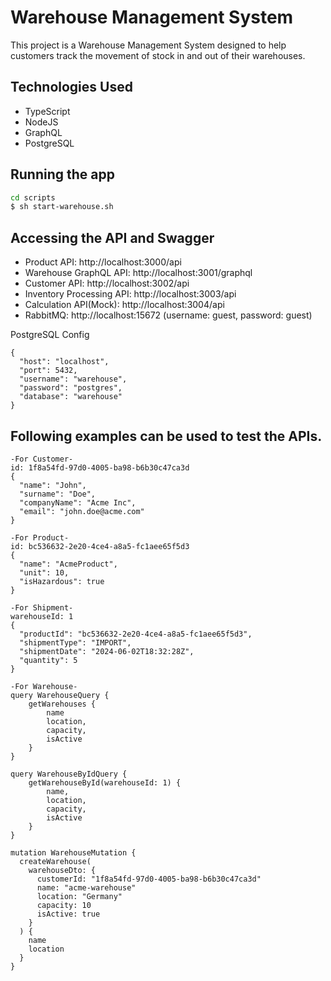 # Warehouse Management System
This project is a Warehouse Management System designed to help customers track the movement of stock in and out of their warehouses.

## Technologies Used
- TypeScript
- NodeJS
- GraphQL
- PostgreSQL

## Running the app

```bash
cd scripts
$ sh start-warehouse.sh
```

## Accessing the API and Swagger
* Product API: http://localhost:3000/api
* Warehouse GraphQL API: http://localhost:3001/graphql
* Customer API: http://localhost:3002/api
* Inventory Processing API: http://localhost:3003/api
* Calculation API(Mock): http://localhost:3004/api
* RabbitMQ: http://localhost:15672 (username: guest, password: guest)

PostgreSQL Config
```
{
  "host": "localhost",
  "port": 5432,
  "username": "warehouse",
  "password": "postgres",
  "database": "warehouse"
}
```

## Following examples can be used to test the APIs.

```
-For Customer-
id: 1f8a54fd-97d0-4005-ba98-b6b30c47ca3d
{
  "name": "John",
  "surname": "Doe",
  "companyName": "Acme Inc",
  "email": "john.doe@acme.com"
}

-For Product-
id: bc536632-2e20-4ce4-a8a5-fc1aee65f5d3
{
  "name": "AcmeProduct",
  "unit": 10,
  "isHazardous": true
}

-For Shipment-
warehouseId: 1
{
  "productId": "bc536632-2e20-4ce4-a8a5-fc1aee65f5d3",
  "shipmentType": "IMPORT",
  "shipmentDate": "2024-06-02T18:32:28Z",
  "quantity": 5
}

-For Warehouse-
query WarehouseQuery {
    getWarehouses {
        name
        location,
		capacity,
		isActive
    }
}

query WarehouseByIdQuery {
    getWarehouseById(warehouseId: 1) {
        name,
        location,
        capacity,
		isActive
    }
}

mutation WarehouseMutation {
  createWarehouse(
    warehouseDto: {
      customerId: "1f8a54fd-97d0-4005-ba98-b6b30c47ca3d"
      name: "acme-warehouse"
      location: "Germany"
      capacity: 10
      isActive: true
    }
  ) {
    name
    location
  }
}
```